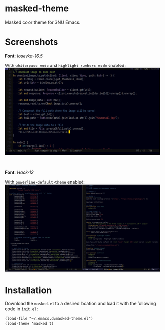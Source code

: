 # masked-theme
Masked color theme for GNU Emacs.

# Screenshots

**Font**: *Iosevka-16.5*

With `whitespace-mode` and `highlight-numbers-mode` enabled:
![Alt text](/screenshot.png "Screenshot")

<br>

**Font**: *Hack-12*

With `powerline-default-theme` enabled:
![Alt text](/screenshot2.png "Screenshot")

# Installation
Download the `masked.el` to a desired location and load it with the following code in `init.el`:
```
(load-file "~/.emacs.d/masked-theme.el")
(load-theme 'masked t)
```

